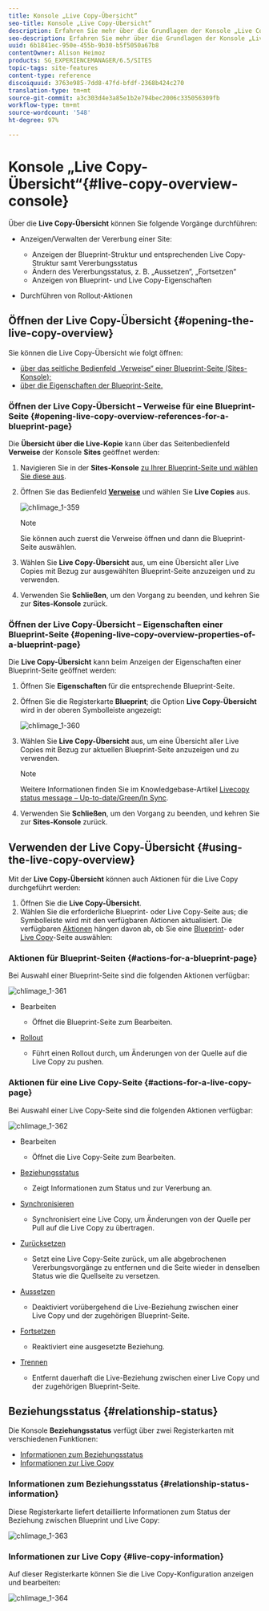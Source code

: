 ```yaml
---
title: Konsole „Live Copy-Übersicht“
seo-title: Konsole „Live Copy-Übersicht“
description: Erfahren Sie mehr über die Grundlagen der Konsole „Live Copy-Übersicht“.
seo-description: Erfahren Sie mehr über die Grundlagen der Konsole „Live Copy-Übersicht“.
uuid: 6b1841ec-950e-455b-9b30-b5f5050a67b8
contentOwner: Alison Heimoz
products: SG_EXPERIENCEMANAGER/6.5/SITES
topic-tags: site-features
content-type: reference
discoiquuid: 3763e985-7dd8-47fd-bfdf-2368b424c270
translation-type: tm+mt
source-git-commit: a3c303d4e3a85e1b2e794bec2006c335056309fb
workflow-type: tm+mt
source-wordcount: '548'
ht-degree: 97%

---
```



# Konsole „Live Copy-Übersicht“{#live-copy-overview-console}

Über die **Live Copy-Übersicht** können Sie folgende Vorgänge durchführen:

* Anzeigen/Verwalten der Vererbung einer Site:

   * Anzeigen der Blueprint-Struktur und entsprechenden Live Copy-Struktur samt Vererbungsstatus
   * Ändern des Vererbungsstatus, z. B. „Aussetzen“, „Fortsetzen“
   * Anzeigen von Blueprint- und Live Copy-Eigenschaften

* Durchführen von Rollout-Aktionen

## Öffnen der Live Copy-Übersicht {#opening-the-live-copy-overview}

Sie können die Live Copy-Übersicht wie folgt öffnen:

* [über das seitliche Bedienfeld „Verweise“ einer Blueprint-Seite (Sites-Konsole);](#opening-live-copy-overview-references-for-a-blueprint-page)
* [über die Eigenschaften der Blueprint-Seite.](#opening-live-copy-overview-properties-of-a-blueprint-page)

### Öffnen der Live Copy-Übersicht – Verweise für eine Blueprint-Seite  {#opening-live-copy-overview-references-for-a-blueprint-page}

Die **Übersicht über die Live-Kopie** kann über das Seitenbedienfeld **Verweise** der Konsole **Sites** geöffnet werden:

1. Navigieren Sie in der **Sites-Konsole** [zu Ihrer Blueprint-Seite und wählen Sie diese aus](/help/sites-authoring/basic-handling.md#viewing-and-selecting-resources).
1. Öffnen Sie das Bedienfeld **[Verweise](/help/sites-authoring/basic-handling.md#references)** und wählen Sie **Live Copies** aus.

   ![chlimage_1-359](assets/chlimage_1-359.png)

   >[!NOTE]
   >
   >Sie können auch zuerst die Verweise öffnen und dann die Blueprint-Seite auswählen.

1. Wählen Sie **Live Copy-Übersicht** aus, um eine Übersicht aller Live Copies mit Bezug zur ausgewählten Blueprint-Seite anzuzeigen und zu verwenden.
1. Verwenden Sie **Schließen**, um den Vorgang zu beenden, und kehren Sie zur **Sites-Konsole** zurück.

### Öffnen der Live Copy-Übersicht – Eigenschaften einer Blueprint-Seite  {#opening-live-copy-overview-properties-of-a-blueprint-page}

Die **Live Copy-Übersicht** kann beim Anzeigen der Eigenschaften einer Blueprint-Seite geöffnet werden:

1. Öffnen Sie **Eigenschaften** für die entsprechende Blueprint-Seite.
1. Öffnen Sie die Registerkarte **Blueprint**; die Option **Live Copy-Übersicht** wird in der oberen Symbolleiste angezeigt:

   ![chlimage_1-360](assets/chlimage_1-360.png)

1. Wählen Sie **Live Copy-Übersicht** aus, um eine Übersicht aller Live Copies mit Bezug zur aktuellen Blueprint-Seite anzuzeigen und zu verwenden.

   >[!NOTE]
   >
   >Weitere Informationen finden Sie im Knowledgebase-Artikel [Livecopy status message – Up-to-date/Green/In Sync](https://helpx.adobe.com/de/experience-manager/kb/livecopy-status-message---up-to-date-green-in-sync.html).

1. Verwenden Sie **Schließen**, um den Vorgang zu beenden, und kehren Sie zur **Sites-Konsole** zurück.

## Verwenden der Live Copy-Übersicht  {#using-the-live-copy-overview}

Mit der **Live Copy-Übersicht** können auch Aktionen für die Live Copy durchgeführt werden:

1. Öffnen Sie die **Live Copy-Übersicht**.
1. Wählen Sie die erforderliche Blueprint- oder Live Copy-Seite aus; die Symbolleiste wird mit den verfügbaren Aktionen aktualisiert. Die verfügbaren [Aktionen](/help/sites-administering/msm.md#terms-used) hängen davon ab, ob Sie eine [Blueprint](#actions-for-a-blueprint-page)- oder [Live Copy](#actions-for-a-live-copy-page)-Seite auswählen:

### Aktionen für Blueprint-Seiten  {#actions-for-a-blueprint-page}

Bei Auswahl einer Blueprint-Seite sind die folgenden Aktionen verfügbar:

![chlimage_1-361](assets/chlimage_1-361.png)

* Bearbeiten

   * Öffnet die Blueprint-Seite zum Bearbeiten.

* [Rollout](/help/sites-administering/msm.md#rollout-and-synchronize)

   * Führt einen Rollout durch, um Änderungen von der Quelle auf die Live Copy zu pushen.

### Aktionen für eine Live Copy-Seite  {#actions-for-a-live-copy-page}

Bei Auswahl einer Live Copy-Seite sind die folgenden Aktionen verfügbar:

![chlimage_1-362](assets/chlimage_1-362.png)

* Bearbeiten

   * Öffnet die Live Copy-Seite zum Bearbeiten.

* [Beziehungsstatus](#relationship-status)

   * Zeigt Informationen zum Status und zur Vererbung an.

* [Synchronisieren](/help/sites-administering/msm.md#rollout-and-synchronize)

   * Synchronisiert eine Live Copy, um Änderungen von der Quelle per Pull auf die Live Copy zu übertragen.

* [Zurücksetzen](/help/sites-administering/msm-livecopy.md#resetting-a-live-copy-page)

   * Setzt eine Live Copy-Seite zurück, um alle abgebrochenen Vererbungsvorgänge zu entfernen und die Seite wieder in denselben Status wie die Quellseite zu versetzen.

* [Aussetzen](/help/sites-administering/msm.md#suspending-and-cancelling-inheritance-and-synchronization)

   * Deaktiviert vorübergehend die Live-Beziehung zwischen einer Live Copy und der zugehörigen Blueprint-Seite.

* [Fortsetzen](/help/sites-administering/msm-livecopy.md#resuming-inheritance-for-a-page)

   * Reaktiviert eine ausgesetzte Beziehung.

* [Trennen](/help/sites-administering/msm.md#detaching-a-live-copy)

   * Entfernt dauerhaft die Live-Beziehung zwischen einer Live Copy und der zugehörigen Blueprint-Seite.

## Beziehungsstatus  {#relationship-status}

Die Konsole **Beziehungsstatus** verfügt über zwei Registerkarten mit verschiedenen Funktionen:

* [Informationen zum Beziehungsstatus](#relationship-status-information)
* [Informationen zur Live Copy](#live-copy-information)

### Informationen zum Beziehungsstatus  {#relationship-status-information}

Diese Registerkarte liefert detaillierte Informationen zum Status der Beziehung zwischen Blueprint und Live Copy:

![chlimage_1-363](assets/chlimage_1-363.png)

### Informationen zur Live Copy {#live-copy-information}

Auf dieser Registerkarte können Sie die Live Copy-Konfiguration anzeigen und bearbeiten:

![chlimage_1-364](assets/chlimage_1-364.png)

